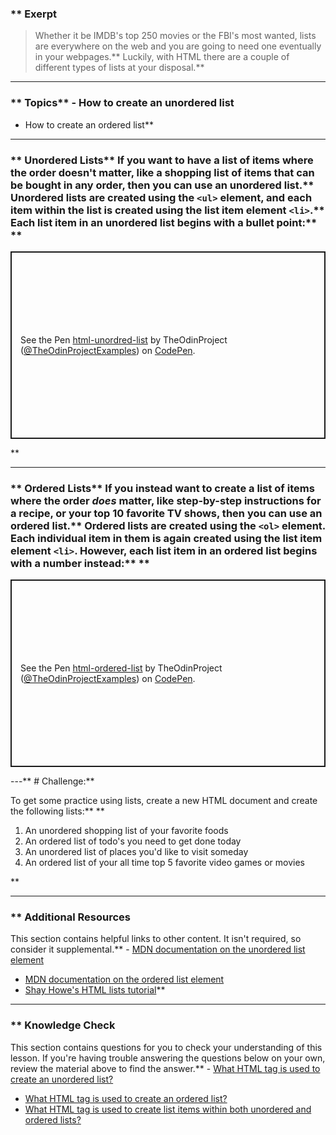 ### ** Exerpt
>Whether it be IMDB's top 250 movies or the FBI's most wanted, lists are everywhere on the web and you are going to need one eventually in your webpages.** Luckily, with HTML there are a couple of different types of lists at your disposal.** 

---


### ** Topics** - How to create an unordered list
- How to create an ordered list** 

---


### ** Unordered Lists** If you want to have a list of items where the order doesn't matter, like a shopping list of items that can be bought in any order, then you can use an unordered list.** Unordered lists are created using the `<ul>` element, and <span id="li"></span>each item within the list is created using the list item element `<li>`.** Each list item in an unordered list begins with a bullet point:** ** 
<p class="codepen" data-height="300" data-theme-id="dark" data-default-tab="html,result" data-slug-hash="powjajd" data-user="TheOdinProjectExamples" style="height: 300px; box-sizing: border-box; display: flex; align-items: center; justify-content: center; border: 2px solid; margin: 1em 0; padding: 1em;">
  <span>See the Pen <a href="https://codepen.io/TheOdinProjectExamples/pen/powjajd">
  html-unordred-list</a> by TheOdinProject (<a href="https://codepen.io/TheOdinProjectExamples">@TheOdinProjectExamples</a>)
  on <a href="https://codepen.io">CodePen</a>.</span>

</p>

<script async src="https://cpwebassets.codepen.io/assets/embed/ei.js"></script>** 

---


### ** Ordered Lists** If you instead want to create a list of items where the order *does* matter, like step-by-step instructions for a recipe, or your top 10 favorite TV shows, then you can use an ordered list.** Ordered lists are created using the `<ol>` element. Each individual item in them is again created using the list item element `<li>`. However, each list item in an ordered list begins with a number instead:** ** 
<p class="codepen" data-height="300" data-theme-id="dark" data-default-tab="html,result" data-slug-hash="yLXYvYp" data-user="TheOdinProjectExamples" style="height: 300px; box-sizing: border-box; display: flex; align-items: center; justify-content: center; border: 2px solid; margin: 1em 0; padding: 1em;">
  <span>See the Pen <a href="https://codepen.io/TheOdinProjectExamples/pen/yLXYvYp">
  html-ordered-list</a> by TheOdinProject (<a href="https://codepen.io/TheOdinProjectExamples">@TheOdinProjectExamples</a>)
  on <a href="https://codepen.io">CodePen</a>.</span>

</p>

<script async src="https://cpwebassets.codepen.io/assets/embed/ei.js"></script>
---** # Challenge:** <div class="lesson-content__panel" markdown="1">
To get some practice using lists, create a new HTML document and create the following lists:** ** 
1. An unordered shopping list of your favorite foods
2. An ordered list of todo's you need to get done today
3. An unordered list of places you'd like to visit someday
4. An ordered list of your all time top 5 favorite video games or movies
</div>** 

---


### ** Additional Resources
This section contains helpful links to other content. It isn't required, so consider it supplemental.** - [MDN documentation on the unordered list element](https://developer.mozilla.org/en-US/docs/Web/HTML/Element/ul)
- [MDN documentation on the ordered list element](https://developer.mozilla.org/en-US/docs/Web/HTML/Element/ol)
- [Shay Howe's HTML lists tutorial](https://learn.shayhowe.com/html-css/creating-lists/)** 

---


### ** Knowledge Check
This section contains questions for you to check your understanding of this lesson. If you're having trouble answering the questions below on your own, review the material above to find the answer.** - <a class="knowledge-check-link" href="#unordered-lists">What HTML tag is used to create an unordered list?</a>
- <a class="knowledge-check-link" href="#ordered-lists">What HTML tag is used to create an ordered list?</a>
- <a class="knowledge-check-link" href="#li">What HTML tag is used to create list items within both unordered and ordered lists?</a>
